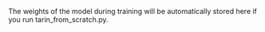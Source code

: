 The weights of the model during training will be automatically stored here if you run tarin_from_scratch.py.